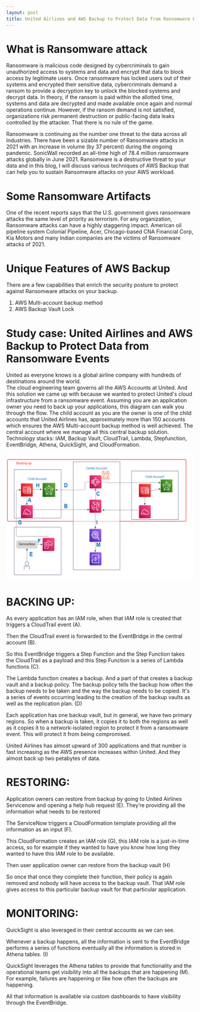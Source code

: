 ```yaml
---
layout: post
title: United Airlines and AWS Backup to Protect Data from Ransomware Events    
---
```


# What is Ransomware attack

Ransomware is malicious code designed by cybercriminals to gain unauthorized access to systems and data and encrypt that data to block access by legitimate users. Once ransomware has locked users out of their systems and encrypted their sensitive data, cybercriminals demand a ransom to provide a decryption key to unlock the blocked systems and decrypt data. In theory, if the ransom is paid within the allotted time, systems and data are decrypted and made available once again and normal operations continue. However, if the ransom demand is not satisfied, organizations risk permanent destruction or public-facing data leaks controlled by the attacker. That there is no rule of the game.

Ransomware is continuing as the number one threat to the data across all Industries. There have been a sizable number of Ransomware attacks in 2021 with an increase in volume (by 37 percent) during the ongoing pandemic. SonicWall recorded an all-time high of 78.4 million ransomware attacks globally in June 2021.
Ransomware is a destructive threat to your data and in this blog, I will discuss various techniques of AWS Backup that can help you to sustain Ransomware attacks on your AWS workload.

# Some Ransomware Artifacts

One of the recent reports says that the U.S. government gives ransomware attacks the same level of priority as terrorism. For any organization, Ransomware attacks can have a highly staggering impact.
American oil pipeline system Colonial Pipeline, Acer, Chicago-based CNA Financial Corp, Kia Motors and many Indian companies are the victims of Ransomware attacks of 2021.  


# Unique Features of AWS Backup
There are a few capabilities that enrich the security posture to protect against Ransomware attacks on your backup.

1. AWS Multi-account backup method
2. AWS Backup Vault Lock

# Study case: United Airlines and AWS Backup to Protect Data from Ransomware Events

United as everyone knows is a global airline company  with hundreds of destinations around the world.  
The cloud engineering team governs all the AWS Accounts at United. And this solution we came up with because we wanted to protect United's cloud infrastructure  from a ransomware event. 
Assuming you are an application owner you  need to back up your applications, this diagram can walk you   through the flow.
The child account as you are the owner is one of the child accounts that United Airlines has, approximately more than 150  accounts which ensures the AWS Multi-account backup method is well achieved.
The central account where we manage all this central backup solution. 
Technology stacks: IAM, Backup Vault, CloudTrail, Lambda, Stepfunction, EventBridge, Athena, QuickSight, and CloudFormation.

![United Airline Backup Model](/assets/UnitedAirline.png)

# BACKING UP:

As every application has an  IAM role, when that IAM role is created that triggers a CloudTrail event (A). 

Then the CloudTrail event is forwarded to the EventBridge in the central account (B). 

So this EventBridge triggers a Step Function and the Step Function takes the CloudTrail as a payload and this Step Function is a series of Lambda functions (C). 

The Lambda function creates a backup. And a part of that creates a backup vault and a backup policy. The backup policy tells the backup how  often the backup needs to be taken and the way the backup needs to be copied. It's a series of events occurring leading to the creation of the backup vaults as well as the replication plan. (D)

Each application has one backup  vault, but in general, we have two primary regions.  So when a backup is taken, it copies  it to both the regions as well as it copies it to a network-isolated region to protect it from a ransomware event. This will protect it from being compromised.  

United Airlines has almost upward of 300 applications and  that number is fast increasing as the AWS  presence increases within United. And they almost  back up two petabytes of data.


# RESTORING:
Application owners can restore from backup by going to United Airlines Servicenow and opening a help hub request (E). They’re providing all  the information what needs to be restored

The ServiceNow triggers a CloudFormation  template providing all the information as an input (F).

This CloudFormation creates an IAM role (G), this  IAM role is a just-in-time access, so for example if they wanted to have you know how long they wanted to have this IAM role to be available. 

Then user application owner can restore from the backup vault (H)

So once that once they complete their function, their policy is again removed and nobody will have access to the backup vault. That IAM role gives access to this particular backup vault for that particular application. 


# MONITORING:
QuickSight is also leveraged in their central accounts as we can see.

Whenever a backup happens, all the information is sent to the EventBridge performs a series  of functions eventually all the information is stored in Athena tables. (I)

QuickSight leverages  the Athena tables to provide that functionality and the operational teams get visibility into all the backups that are happening (M). For example, failures are happening or like how often the backups are happening.  

All that information is available via custom dashboards to have visibility through the EventBridge. 

